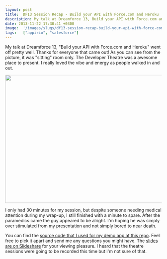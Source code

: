 ```yaml
---
layout: post
title:  DF13 Session Recap - Build your API with Force.com and Heroku
description: My talk at Dreamforce 13, Build your API with Force.com and Heroku went off pretty well. Thanks for everyone that came out! As you can see from the picture, it was sitting room only. The Developer Theatre was a awesome place to present. I really loved the vibe and energy as people walked in and out.   I only had 30 minutes for my session, but despite someone needing medical attention during my wrap-up, I still finished with a minute to spare. After the paramedics came the guy appeared to be alri
date: 2013-11-22 17:30:41 +0300
image:  '/images/slugs/df13-session-recap-build-your-api-with-force-com-and-heroku.jpg'
tags:   ["appirio", "salesforce"]
---
```

<p>My talk at Dreamforce 13, "Build your API with Force.com and Heroku" went off pretty well. Thanks for everyone that came out! As you can see from the picture, it was "sitting" room only. The Developer Theatre was a awesome place to present. I really loved the vibe and energy as people walked in and out.</p>
<p><a href="http://res.cloudinary.com/blog-jeffdouglas-com/image/upload/v1400327585/df13_qwqbgk.jpg"><img src="http://res.cloudinary.com/blog-jeffdouglas-com/image/upload/v1400327585/df13_qwqbgk.jpg" alt="" title="Dreamforce 13" width="550" height="413" class="alignleft size-full wp-image-5093" /></a></p>
<p>I only had 30 minutes for my session, but despite someone needing medical attention during my wrap-up, I still finished with a minute to spare. After the paramedics came the guy appeared to be alright. I'm hoping he was simply over stimulated from my presentation and not simply bored to near death.</p>
<p>You can find the <a href="https://github.com/jeffdonthemic/df13-force-api">source code that I used for my demo app at this repo</a>. Feel free to pick it apart and send me any questions you might have. The <a href="http://www.slideshare.net/jeffdonthemic/force-api">slides are on Slideshare</a> for your viewing pleasure. I heard that the theatre sessions were going to be recorded this time but I'm not sure of that.</p>


